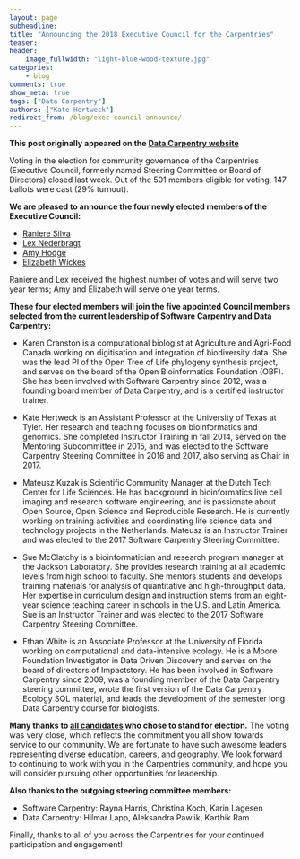 ```yaml
---
layout: page
subheadline:
title: "Announcing the 2018 Executive Council for the Carpentries"
teaser:
header:
    image_fullwidth: "light-blue-wood-texture.jpg"
categories:
    - blog
comments: true
show_meta: true
tags: ["Data Carpentry"]
authors: ["Kate Hertweck"]
redirect_from: /blog/exec-council-announce/
--- 
```


**This post originally appeared on the [Data Carpentry website](https://datacarpentry.org)**

Voting in the election for community governance of the Carpentries 
(Executive Council, formerly named Steering Committee or Board of Directors) closed last 
week. Out of the 501 members eligible for voting, 147 ballots were cast (29% turnout). 

**We are pleased to announce the four newly elected members of the Executive Council:**

- [Raniere Silva](https://software-carpentry.org/blog/2017/11/election-silva.html) 
- [Lex Nederbragt](https://software-carpentry.org/blog/2017/11/election-nederbragt.html) 
- [Amy Hodge](https://software-carpentry.org/blog/2017/11/amy-hodge-sc.html)
- [Elizabeth Wickes](https://software-carpentry.org/blog/2017/11/election-wickes.html)

Raniere and Lex received the highest number of votes and will serve two year terms; Amy 
and Elizabeth will serve one year terms. 

**These four elected members will join the five 
appointed Council members selected from the current leadership of Software Carpentry and 
Data Carpentry:**

- Karen Cranston is a computational biologist at Agriculture and Agri-Food Canada 
working on digitisation and integration of biodiversity data. She was the lead PI of the 
Open Tree of Life phylogeny synthesis project, and serves on the board of the Open 
Bioinformatics Foundation (OBF). She has been involved with Software Carpentry since 2012, 
was a founding board member of Data Carpentry, and is a certified instructor trainer. 

- Kate Hertweck is an Assistant Professor at the University of Texas at Tyler. Her 
research and teaching focuses on bioinformatics and genomics. She completed Instructor 
Training in fall 2014, served on the Mentoring Subcommittee in 2015, and was elected to 
the Software Carpentry Steering Committee in 2016 and 2017, also serving as Chair in 2017.

- Mateusz Kuzak is Scientific Community Manager at the Dutch Tech Center for Life 
Sciences. He has background in bioinformatics live cell imaging and research software 
engineering, and is passionate about Open Source, Open Science and Reproducible Research. 
He is currently working on training activities and coordinating life science data and 
technology projects in the Netherlands. Mateusz is an Instructor Trainer and was elected 
to the 2017 Software Carpentry Steering Committee.

- Sue McClatchy is a bioinformatician and research program manager at the Jackson 
Laboratory. She provides research training at all academic levels from high school to 
faculty. She mentors students and develops training materials for analysis of quantitative 
and high-throughput data. Her expertise in curriculum design and instruction stems from an 
eight-year science teaching career in schools in the U.S. and Latin America. Sue is an 
Instructor Trainer and was elected to the 2017 Software Carpentry Steering Committee.

- Ethan White is an Associate Professor at the University of Florida working on 
computational and data-intensive ecology. He is a Moore Foundation Investigator in Data 
Driven Discovery and serves on the board of directors of Impactstory. He has been involved 
in Software Carpentry since 2009, was a founding member of the Data Carpentry steering 
committee, wrote the first version of the Data Carpentry Ecology SQL material, and leads 
the development of the semester long Data Carpentry course for biologists.

**Many thanks to [all candidates](https://software-carpentry.org/blog/2017/11/sc-candidates-2018.html) 
who chose to stand for election.** The voting was very close, which reflects the commitment you all show 
towards service to our community. We are fortunate to have such awesome leaders representing diverse 
education, careers, and geography. We look forward to continuing to work with you in the 
Carpentries community, and hope you will consider pursuing other opportunities for 
leadership.

**Also thanks to the outgoing steering committee members:**

- Software Carpentry: Rayna Harris, Christina Koch, Karin Lagesen
- Data Carpentry: Hilmar Lapp, Aleksandra Pawlik, Karthik Ram

Finally, thanks to all of you across the Carpentries for your continued participation 
and engagement!
